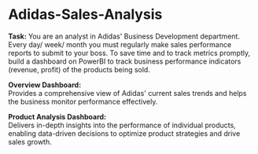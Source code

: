 # Adidas-Sales-Analysis  
**Task:**
You are an analyst in Adidas' Business Development department. Every day/ week/ month you must regularly make sales performance reports to submit to your boss. To save time and to track metrics promptly, build a dashboard on PowerBI to track business performance indicators (revenue, profit) of the products being sold.  


**Overview Dashboard:**  
Provides a comprehensive view of Adidas' current sales trends and helps the business monitor performance effectively.

**Product Analysis Dashboard:**  
Delivers in-depth insights into the performance of individual products, enabling data-driven decisions to optimize product strategies and drive sales growth. 

